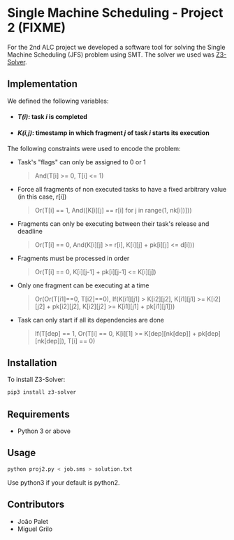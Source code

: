 # Single Machine Scheduling - Project 2 (FIXME)

For the 2nd ALC project we developed a software tool for solving the Single Machine Scheduling (JFS) problem using SMT. The solver we used was [Z3-Solver](https://z3prover.github.io/).


## Implementation

We defined the following variables:

* #### *T(i)*: task *i* is completed
* #### *K(i,j)*: timestamp in which fragment *j* of task *i* starts its execution


The following constraints were used to encode the problem:

* Task's "flags" can only be assigned to 0 or 1
  > And(T[i] >= 0, T[i] <= 1)

* Force all fragments of non executed tasks to have a fixed arbitrary value (in this case, r[i])
  > Or(T[i] == 1, And([K[i][j] == r[i] for j in range(1, nk[i])]))

* Fragments can only be executing between their task's release and deadline
  > Or(T[i] == 0, And(K[i][j] >= r[i], K[i][j] + pk[i][j] <= d[i]))

* Fragments must be processed in order
  > Or(T[i] == 0, K[i][j-1] + pk[i][j-1] <= K[i][j])

* Only one fragment can be executing at a time
  > Or(Or(T[i1]==0, T[i2]==0), If(K[i1][j1] > K[i2][j2], K[i1][j1] >= K[i2][j2] + pk[i2][j2], K[i2][j2] >= K[i1][j1] + pk[i1][j1]))

* Task can only start if all its dependencies are done
  > If(T[dep] == 1, Or(T[i] == 0,  K[i][1] >= K[dep][nk[dep]] + pk[dep][nk[dep]]), T[i] == 0)


## Installation

To install Z3-Solver:

```bash
pip3 install z3-solver
```

## Requirements

* Python 3 or above


## Usage

```bash
python proj2.py < job.sms > solution.txt
```
Use python3 if your default is python2.


## Contributors

* João Palet
* Miguel Grilo
